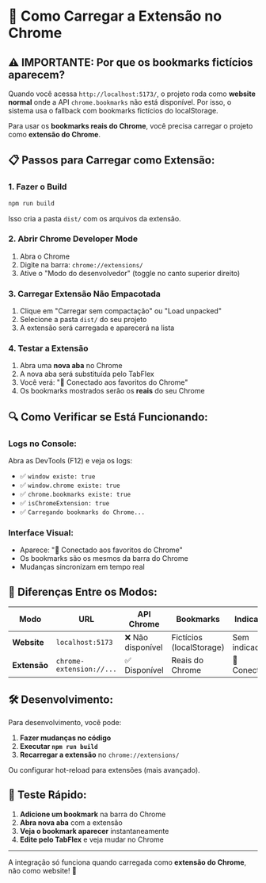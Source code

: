 # 🔧 Como Carregar a Extensão no Chrome

## ⚠️ **IMPORTANTE**: Por que os bookmarks fictícios aparecem?

Quando você acessa `http://localhost:5173/`, o projeto roda como **website normal** onde a API `chrome.bookmarks` não está disponível. Por isso, o sistema usa o fallback com bookmarks fictícios do localStorage.

Para usar os **bookmarks reais do Chrome**, você precisa carregar o projeto como **extensão do Chrome**.

## 📋 **Passos para Carregar como Extensão:**

### **1. Fazer o Build**
```bash
npm run build
```
Isso cria a pasta `dist/` com os arquivos da extensão.

### **2. Abrir Chrome Developer Mode**
1. Abra o Chrome
2. Digite na barra: `chrome://extensions/`
3. Ative o "Modo do desenvolvedor" (toggle no canto superior direito)

### **3. Carregar Extensão Não Empacotada**
1. Clique em "Carregar sem compactação" ou "Load unpacked"
2. Selecione a pasta `dist/` do seu projeto
3. A extensão será carregada e aparecerá na lista

### **4. Testar a Extensão**
1. Abra uma **nova aba** no Chrome
2. A nova aba será substituída pelo TabFlex
3. Você verá: "🔗 Conectado aos favoritos do Chrome"
4. Os bookmarks mostrados serão os **reais** do seu Chrome

## 🔍 **Como Verificar se Está Funcionando:**

### **Logs no Console:**
Abra as DevTools (F12) e veja os logs:
- ✅ `window existe: true`
- ✅ `window.chrome existe: true` 
- ✅ `chrome.bookmarks existe: true`
- ✅ `isChromeExtension: true`
- ✅ `Carregando bookmarks do Chrome...`

### **Interface Visual:**
- Aparece: "🔗 Conectado aos favoritos do Chrome"
- Os bookmarks são os mesmos da barra do Chrome
- Mudanças sincronizam em tempo real

## 🔄 **Diferenças Entre os Modos:**

| Modo | URL | API Chrome | Bookmarks | Indicador |
|------|-----|------------|-----------|-----------|
| **Website** | `localhost:5173` | ❌ Não disponível | Fictícios (localStorage) | Sem indicador |
| **Extensão** | `chrome-extension://...` | ✅ Disponível | Reais do Chrome | 🔗 Conectado |

## 🛠️ **Desenvolvimento:**

Para desenvolvimento, você pode:

1. **Fazer mudanças no código**
2. **Executar `npm run build`**
3. **Recarregar a extensão** no `chrome://extensions/`

Ou configurar hot-reload para extensões (mais avançado).

## 🎯 **Teste Rápido:**

1. **Adicione um bookmark** na barra do Chrome
2. **Abra nova aba** com a extensão
3. **Veja o bookmark aparecer** instantaneamente
4. **Edite pelo TabFlex** e veja mudar no Chrome

---

A integração só funciona quando carregada como **extensão do Chrome**, não como website! 🚀